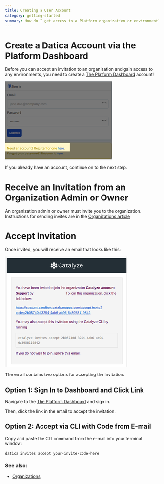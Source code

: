 ```yaml
---
title: Creating a User Account
category: getting-started
summary: How do I get access to a Platform organization or environment?
---
```


# Create a Datica Account via the Platform Dashboard

Before you can accept an invitation to an organization and gain access to any environments, you need to create a [The Platform Dashboard](https://product.datica.com/compliant-cloud) account!

![register](images/account_register.png)

If you already have an account, continue on to the next step.

# Receive an Invitation from an Organization Admin or Owner

An organization admin or owner must invite you to the organization. Instructions for sending invites are in the [Organizations article](/compliant-cloud/articles/concepts/organizations)

# Accept Invitation

Once invited, you will receive an email that looks like this:

![email](images/account_email.png)

The email contains two options for accepting the invitation:

## Option 1: Sign In to Dashboard and Click Link

Navigate to the [The Platform Dashboard](https://product.datica.com/compliant-cloud) and sign in.

Then, click the link in the email to accept the invitation.

## Option 2: Accept via CLI with Code from E-mail

Copy and paste the CLI command from the e-mail into your terminal window:

`datica invites accept your-invite-code-here`

### See also:

* [Organizations](/compliant-cloud/articles/concepts/organizations)
